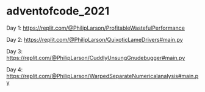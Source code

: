 # adventofcode_2021

Day 1:
https://replit.com/@PhilipLarson/ProfitableWastefulPerformance

Day 2: 
https://replit.com/@PhilipLarson/QuixoticLameDrivers#main.py

Day 3:
https://replit.com/@PhilipLarson/CuddlyUnsungGnudebugger#main.py

Day 4:
https://replit.com/@PhilipLarson/WarpedSeparateNumericalanalysis#main.py
